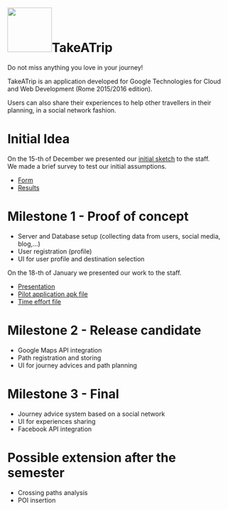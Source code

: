 # <img src="http://www.katadoryu.it/images/TakeATrip/Logo/LogoDef.png" width="100" height="100" />TakeATrip
Do not miss anything you love in your journey!

TakeATrip is an application developed for Google Technologies for Cloud and Web Development (Rome 2015/2016 edition). 

Users can also share their experiences to help other travellers in their planning, in a social network fashion.

# Initial Idea
On the 15-th of December we presented our [initial sketch](https://drive.google.com/file/d/0B4uEjaaHKUzgeWdneS1fOWw4SVk/view?usp=sharing) to the staff.  
We made a brief survey to test our initial assumptions.
* [Form](http://goo.gl/forms/hjVDd3tLq2)
* [Results](https://docs.google.com/forms/d/1n9uKqaEmyjwLud_UkX-K7g0x_Mleak6ntySzlvlE-xI/viewanalytics)

# Milestone 1 - Proof of concept
* Server and Database setup (collecting data from users, social media, blog,...)
* User registration (profile)
* UI for user profile and destination selection

On the 18-th of January we presented our work to the staff.
* [Presentation]()
* [Pilot application apk file](https://drive.google.com/a/studenti.uniroma1.it/file/d/0B0FHkIijDk2ha1pvZ1o4VGItanc/view?usp=sharing)
* [Time effort file](https://docs.google.com/a/studenti.uniroma1.it/spreadsheets/d/1tKu6xwchNxW2zoH1tnrCPVRw9B3wqaj5OwztRczQbiw/edit?usp=sharing)

# Milestone 2 - Release candidate
* Google Maps API integration
* Path registration and storing
* UI for journey advices and path planning

# Milestone 3 - Final
* Journey advice system based on a social network
* UI for experiences sharing
* Facebook API integration

# Possible extension after the semester
* Crossing paths analysis
* POI insertion
